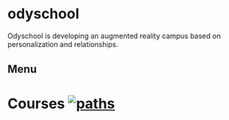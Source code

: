 # odyschool
Odyschool is developing an augmented reality campus based on personalization and relationships.

## Menu

# Courses [![paths](https://img.shields.io/badge/software%20engineering-apply-brightgreen.svg)](https://github.com/corentinvl/odyschool/blob/master/README.md)


